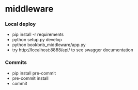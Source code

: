 # middleware

### Local deploy

- pip install -r requirements
- python setup.py develop
- python bookbnb_middleware/app.py
- try http://localhost:8888/api/ to see swagger documentation

### Commits

- pip install pre-commit
- pre-commit install
- commit